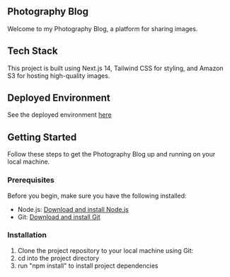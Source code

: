 ## Photography Blog
Welcome to my Photography Blog, a platform for sharing images.

## Tech Stack
This project is built using Next.js 14, Tailwind CSS for styling, and Amazon S3 for hosting high-quality images.

## Deployed Environment
See the deployed environment [here](https://photography-steel.vercel.app/)

## Getting Started
Follow these steps to get the Photography Blog up and running on your local machine.

### Prerequisites
Before you begin, make sure you have the following installed:

- Node.js: [Download and install Node.js](https://nodejs.org/)
- Git: [Download and install Git](https://git-scm.com/)

### Installation
1. Clone the project repository to your local machine using Git:
2. cd into the project directory
3. run "npm install" to install project dependencies
